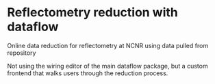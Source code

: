 # Reflectometry reduction with dataflow
Online data reduction for reflectometry at NCNR using data pulled from repository

Not using the wiring editor of the main dataflow package, but a custom frontend that walks users through the reduction process.
